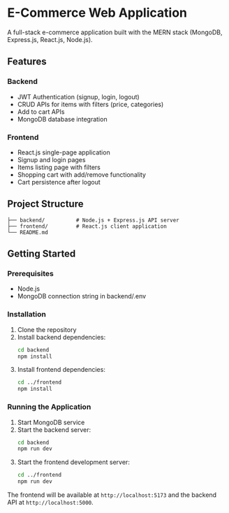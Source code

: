 # E-Commerce Web Application

A full-stack e-commerce application built with the MERN stack (MongoDB, Express.js, React.js, Node.js).

## Features

### Backend
- JWT Authentication (signup, login, logout)
- CRUD APIs for items with filters (price, categories)
- Add to cart APIs
- MongoDB database integration

### Frontend
- React.js single-page application
- Signup and login pages
- Items listing page with filters
- Shopping cart with add/remove functionality
- Cart persistence after logout

## Project Structure

```
├── backend/          # Node.js + Express.js API server
├── frontend/         # React.js client application
└── README.md
```

## Getting Started

### Prerequisites
- Node.js 
- MongoDB connection string in backend/.env

### Installation

1. Clone the repository
2. Install backend dependencies:
   ```bash
   cd backend
   npm install
   ```
3. Install frontend dependencies:
   ```bash
   cd ../frontend
   npm install
   ```

### Running the Application

1. Start MongoDB service
2. Start the backend server:
   ```bash
   cd backend
   npm run dev
   ```
3. Start the frontend development server:
   ```bash
   cd ../frontend
   npm run dev
   ```

The frontend will be available at `http://localhost:5173` and the backend API at `http://localhost:5000`.